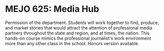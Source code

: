 # MEJO 625: Media Hub

Permission of the department. Students will work together to find, produce, and market stories that would attract the attention of professional media partners throughout the state and region, and at times, the nation. This hands-on course mimics the professional journalist's work environment more than any other class in the school. Honors version available.